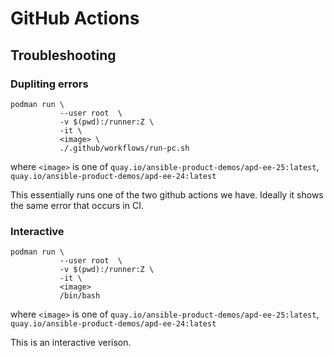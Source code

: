 # GitHub Actions
## Troubleshooting

### Dupliting errors
```
podman run \
           --user root  \
           -v $(pwd):/runner:Z \
           -it \
           <image> \
           ./.github/workflows/run-pc.sh
```
where `<image>` is one of `quay.io/ansible-product-demos/apd-ee-25:latest`, `quay.io/ansible-product-demos/apd-ee-24:latest`  

This essentially runs one of the two github actions we have. Ideally it shows the same error that occurs in CI.

### Interactive
```
podman run \
           --user root  \
           -v $(pwd):/runner:Z \
           -it \
           <image>
           /bin/bash
```

where `<image>` is one of `quay.io/ansible-product-demos/apd-ee-25:latest`, `quay.io/ansible-product-demos/apd-ee-24:latest`  

This is an interactive verison.
